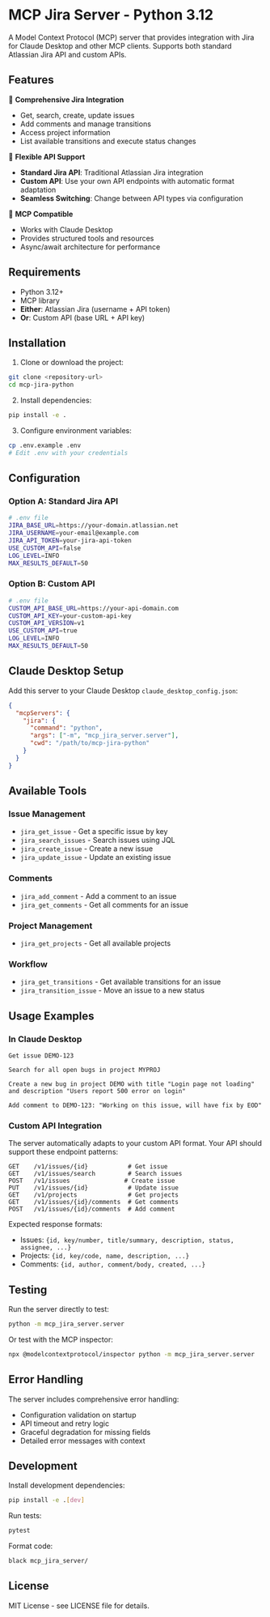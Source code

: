 # MCP Jira Server - Python 3.12

A Model Context Protocol (MCP) server that provides integration with Jira for Claude Desktop and other MCP clients. Supports both standard Atlassian Jira API and custom APIs.

## Features

🎯 **Comprehensive Jira Integration**
- Get, search, create, update issues
- Add comments and manage transitions
- Access project information
- List available transitions and execute status changes

🔌 **Flexible API Support**
- **Standard Jira API**: Traditional Atlassian Jira integration
- **Custom API**: Use your own API endpoints with automatic format adaptation
- **Seamless Switching**: Change between API types via configuration

🤖 **MCP Compatible**
- Works with Claude Desktop
- Provides structured tools and resources
- Async/await architecture for performance

## Requirements

- Python 3.12+
- MCP library
- **Either**: Atlassian Jira (username + API token)
- **Or**: Custom API (base URL + API key)

## Installation

1. Clone or download the project:
```bash
git clone <repository-url>
cd mcp-jira-python
```

2. Install dependencies:
```bash
pip install -e .
```

3. Configure environment variables:
```bash
cp .env.example .env
# Edit .env with your credentials
```

## Configuration

### Option A: Standard Jira API
```bash
# .env file
JIRA_BASE_URL=https://your-domain.atlassian.net
JIRA_USERNAME=your-email@example.com
JIRA_API_TOKEN=your-jira-api-token
USE_CUSTOM_API=false
LOG_LEVEL=INFO
MAX_RESULTS_DEFAULT=50
```

### Option B: Custom API
```bash
# .env file
CUSTOM_API_BASE_URL=https://your-api-domain.com
CUSTOM_API_KEY=your-custom-api-key
CUSTOM_API_VERSION=v1
USE_CUSTOM_API=true
LOG_LEVEL=INFO
MAX_RESULTS_DEFAULT=50
```

## Claude Desktop Setup

Add this server to your Claude Desktop `claude_desktop_config.json`:

```json
{
  "mcpServers": {
    "jira": {
      "command": "python",
      "args": ["-m", "mcp_jira_server.server"],
      "cwd": "/path/to/mcp-jira-python"
    }
  }
}
```

## Available Tools

### Issue Management
- `jira_get_issue` - Get a specific issue by key
- `jira_search_issues` - Search issues using JQL
- `jira_create_issue` - Create a new issue
- `jira_update_issue` - Update an existing issue

### Comments
- `jira_add_comment` - Add a comment to an issue
- `jira_get_comments` - Get all comments for an issue

### Project Management
- `jira_get_projects` - Get all available projects

### Workflow
- `jira_get_transitions` - Get available transitions for an issue
- `jira_transition_issue` - Move an issue to a new status

## Usage Examples

### In Claude Desktop

```
Get issue DEMO-123
```

```
Search for all open bugs in project MYPROJ
```

```
Create a new bug in project DEMO with title "Login page not loading" and description "Users report 500 error on login"
```

```
Add comment to DEMO-123: "Working on this issue, will have fix by EOD"
```

### Custom API Integration

The server automatically adapts to your custom API format. Your API should support these endpoint patterns:

```
GET    /v1/issues/{id}           # Get issue
GET    /v1/issues/search         # Search issues
POST   /v1/issues               # Create issue
PUT    /v1/issues/{id}           # Update issue
GET    /v1/projects              # Get projects
GET    /v1/issues/{id}/comments  # Get comments
POST   /v1/issues/{id}/comments  # Add comment
```

Expected response formats:
- Issues: `{id, key/number, title/summary, description, status, assignee, ...}`
- Projects: `{id, key/code, name, description, ...}`
- Comments: `{id, author, comment/body, created, ...}`

## Testing

Run the server directly to test:
```bash
python -m mcp_jira_server.server
```

Or test with the MCP inspector:
```bash
npx @modelcontextprotocol/inspector python -m mcp_jira_server.server
```

## Error Handling

The server includes comprehensive error handling:
- Configuration validation on startup
- API timeout and retry logic
- Graceful degradation for missing fields
- Detailed error messages with context

## Development

Install development dependencies:
```bash
pip install -e .[dev]
```

Run tests:
```bash
pytest
```

Format code:
```bash
black mcp_jira_server/
```

## License

MIT License - see LICENSE file for details.